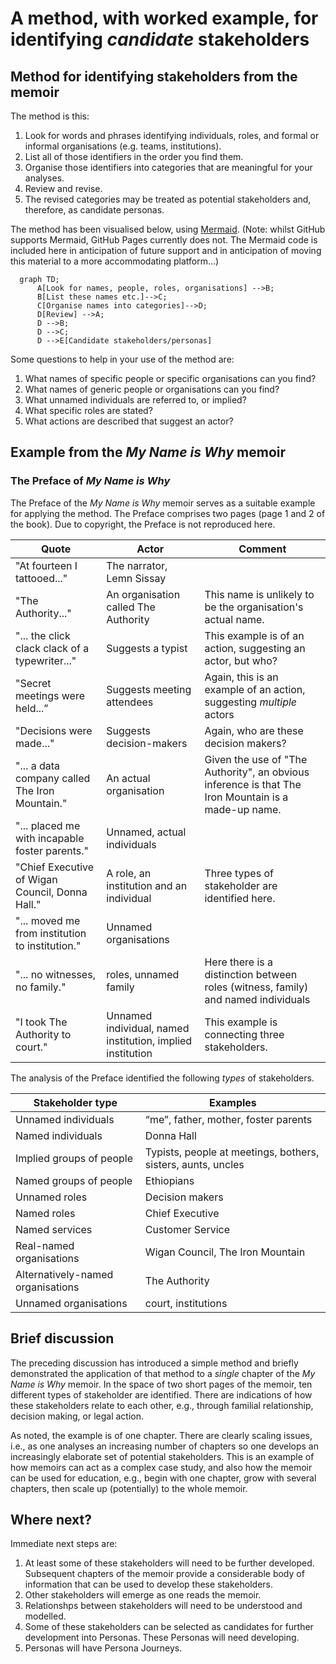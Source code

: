 # A method, with worked example, for identifying _candidate_ stakeholders

## Method for identifying stakeholders from the memoir

The method is this:

1. Look for words and phrases identifying individuals, roles, and formal or informal organisations (e.g. teams, institutions).
2. List all of those identifiers in the order you find them.
3. Organise those identifiers into categories that are meaningful for your analyses.
4. Review and revise.
5. The revised categories may be treated as potential stakeholders and, therefore, as candidate personas.

The method has been visualised below, using [Mermaid](https://mermaid.js.org/intro/syntax-reference.html). (Note: whilst GitHub supports Mermaid, GitHub Pages currently does not. The Mermaid code is included here in anticipation of future support and in anticipation of moving this material to a more accommodating platform...)

```mermaid
  graph TD;
      A[Look for names, people, roles, organisations] -->B;
      B[List these names etc.]-->C;
      C[Organise names into categories]-->D;
      D[Review] -->A;
      D -->B;
      D -->C;
      D -->E[Candidate stakeholders/personas]
```

Some questions to help in your use of the method are:
1. What names of specific people or specific organisations can you find?
2. What names of generic people or organisations can you find?
3. What unnamed individuals are referred to, or implied?
4. What specific roles are stated?
5. What actions are described that suggest an actor?

## Example from the _My Name is Why_ memoir

### The Preface of _My Name is Why_

The Preface of the _My Name is Why_ memoir serves as a suitable example for applying the method. The Preface comprises two pages (page 1 and 2 of the book). Due to copyright, the Preface is not reproduced here.


| Quote | Actor | Comment |
| ----- | ----- | ----- |
| "At fourteen I tattooed..." | The narrator, Lemn Sissay | |
| "The Authority..."| An organisation called The Authority | This name is unlikely to be the organisation's actual name.|
| "... the click clack clack of a typewriter..."| Suggests a typist | This example is of an action, suggesting an actor, but who? |
| "Secret meetings were held...” | Suggests meeting attendees | Again, this is an example of an action, suggesting _multiple_ actors |
| "Decisions were made..." | Suggests decision-makers | Again, who are these decision makers?|
| "... a data company called The Iron Mountain." | An actual organisation | Given the use of "The Authority", an obvious inference is that The Iron Mountain is a made-up name.|
| "... placed me with incapable foster parents." | Unnamed, actual individuals | |
| "Chief Executive of Wigan Council, Donna Hall." | A role, an institution and an individual | Three types of stakeholder are identified here. |
| "... moved me from institution to institution." | Unnamed organisations | | 
| "... no witnesses, no family." | roles, unnamed family| Here there is a distinction between roles (witness, family) and named individuals|
| "I took The Authority to court." | Unnamed individual, named institution, implied institution | This example is connecting three stakeholders. |

The analysis of the Preface identified the following _types_ of stakeholders.

|Stakeholder type | Examples |
| ---- | ------- |
| Unnamed individuals | “me”, father, mother, foster parents |
| Named individuals | Donna Hall |
| Implied groups of people | Typists, people at meetings, bothers, sisters, aunts, uncles|
| Named groups of people | Ethiopians |
| Unnamed roles | Decision makers |
| Named roles | Chief Executive |
| Named services | Customer Service |
| Real-named organisations | Wigan Council, The Iron Mountain |
| Alternatively-named organisations | The Authority |
| Unnamed organisations | court, institutions |

## Brief discussion

The preceding discussion has introduced a simple method and briefly demonstrated the application of that method to a _single_ chapter of the _My Name is Why_ memoir. In the space of two short pages of the memoir, ten different types of stakeholder are identified. There are indications of how these stakeholders relate to each other, e.g., through familial relationship, decision making, or legal action.

As noted, the example is of one chapter. There are clearly scaling issues, i.e., as one analyses an increasing number of chapters so one develops an increasingly elaborate set of potential stakeholders. This is an example of how memoirs can act as a complex case study, and also how the memoir can be used for education, e.g., begin with one chapter, grow with several chapters, then scale up (potentially) to the whole memoir.

## Where next?

Immediate next steps are:

1. At least some of these stakeholders will need to be further developed. Subsequent chapters of the memoir provide a considerable body of information that can be used to develop these stakeholders.
2. Other stakeholders will emerge as one reads the memoir.
3. Relationshps between stakeholders will need to be understood and modelled.
4. Some of these stakeholders can be selected as candidates for further development into Personas. These Personas will need developing.
5. Personas will have Persona Journeys.
